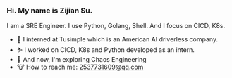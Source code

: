 ### Hi. My name is Zijian Su.
I am a SRE Engineer. I use Python, Golang, Shell. And I focus on CICD, K8s.

* 🍎 I interned at Tusimple which is an American AI driverless company. 
* ⛷ I worked on CICD, K8s and Python developed as an intern. 
* 🍉 And now, I'm exploring Chaos Engineering
* 🐮 How to reach me: 2537731609@qq.com
